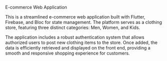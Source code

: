 E-commerce Web Application

This is a streamlined e-commerce web application built with Flutter, Firebase, and Bloc for state management.
The platform serves as a clothing store, featuring three distinct categories: Men, Women, and Kids.

The application includes a robust authentication system that allows authorized users to post new clothing items to the store.
Once added, the data is efficiently retrieved and displayed on the front end, providing a smooth and responsive shopping experience for customers.
